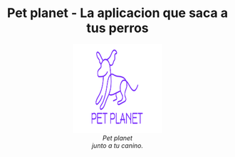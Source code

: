 <h1 align="center">Pet planet - La aplicacion que saca a tus perros</h1>
<p align="center">
   <img src="assets/logo.png" alt="petplanet-logo" width="200px" height="200px"/>
  <br>
  <i>Pet planet
    <br> junto a tu canino.</i>
  <br>
</p>
